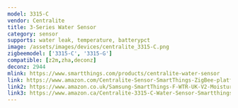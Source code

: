```yaml
---
model: 3315-C
vendor: Centralite
title: 3-Series Water Sensor
category: sensor
supports: water leak, temperature, batterypct
image: /assets/images/devices/centralite_3315-C.png
zigbeemodel: ['3315-C', '3315-G']
compatible: [z2m,zha,deconz]
deconz: 2944
mlink: https://www.smartthings.com/products/centralite-water-sensor
link: https://www.amazon.com/Centralite-Sensor-SmartThings-ZigBee-platforms/dp/B072DYHPY7
link2: https://www.amazon.co.uk/Samsung-SmartThings-F-WTR-UK-V2-Moisture-Sensor/dp/B01LWYF4LD
link3: https://www.amazon.ca/Centralite-3315-C-Water-Sensor-Smartthings/dp/B072DYHPY7
---
```


